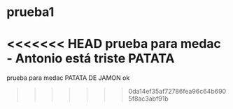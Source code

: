 # prueba1
<<<<<<< HEAD
prueba para medac - Antonio está triste
PATATA
=======
prueba para medac
PATATA DE JAMON
ok
>>>>>>> 0da14ef35af72786fea96c64b6905f8ac3abf91b
